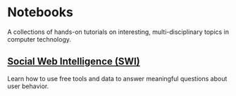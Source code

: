 # Notebooks

A collections of hands-on tutorials on interesting, multi-disciplinary topics in computer technology.

## [Social Web Intelligence (SWI)](http://nbviewer.ipython.org/github/boshmaf/notebooks/blob/master/swi/swi.ipynb)

Learn how to use free tools and data to answer meaningful questions about user behavior.
